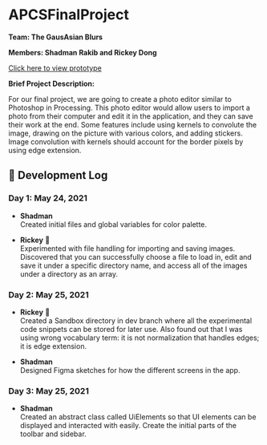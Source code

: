# APCSFinalProject

**Team: The GausAsian Blurs**

**Members: Shadman Rakib and Rickey Dong**

[Click here to view prototype](https://docs.google.com/document/d/1v86gLCIc_fpCpbqTkr9O91Ksm-02LF-ZXFgFz6FKAlg/edit?usp=sharing)

**Brief Project Description:**

For our final project, we are going to create a photo editor similar to Photoshop in Processing. This photo editor would allow users to import a photo from their computer and edit it in the application, and they can save their work at the end. Some features include using kernels to convolute the image, drawing on the picture with various colors, and adding stickers. Image convolution with kernels should account for the border pixels by using edge extension.

## 📃 Development Log
### Day 1: May 24, 2021

- **Shadman**  
    Created initial files and global variables for color palette.
    
- **Rickey** 🎈  
    Experimented with file handling for importing and saving images. Discovered that you can successfully choose a file to load in, edit and save it under a specific directory name, and access all of the images under a directory as an array.
    
### Day 2: May 25, 2021
- **Rickey** 🎈  
    Created a Sandbox directory in dev branch where all the experimental code snippets can be stored for later use. Also found out that I was using wrong vocabulary term: it is not normalization that handles edges; it is edge extension.

- **Shadman**  
    Designed Figma sketches for how the different screens in the app.
    
### Day 3: May 25, 2021
- **Shadman**  
    Created an abstract class called UiElements so that UI elements can be displayed and interacted with easily. Create the initial parts of the toolbar and sidebar.
